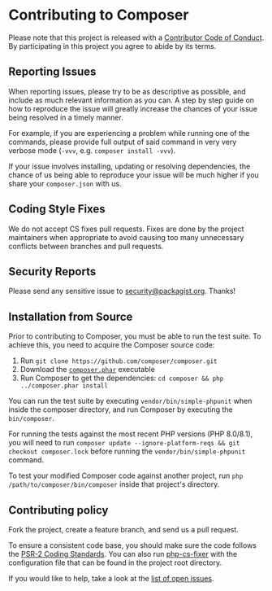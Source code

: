 # Contributing to Composer

Please note that this project is released with a
[Contributor Code of Conduct](https://github.com/composer/composer/blob/main/CODE_OF_CONDUCT.md).
By participating in this project you agree to abide by its terms.

## Reporting Issues

When reporting issues, please try to be as descriptive as possible, and include
as much relevant information as you can. A step by step guide on how to
reproduce the issue will greatly increase the chances of your issue being
resolved in a timely manner.

For example, if you are experiencing a problem while running one of the
commands, please provide full output of said command in very very verbose mode
(`-vvv`, e.g. `composer install -vvv`).

If your issue involves installing, updating or resolving dependencies, the
chance of us being able to reproduce your issue will be much higher if you
share your `composer.json` with us.

## Coding Style Fixes

We do not accept CS fixes pull requests. Fixes are done by the project maintainers when appropriate to avoid causing too many unnecessary conflicts between branches and pull requests.

## Security Reports

Please send any sensitive issue to [security@packagist.org](mailto:security@packagist.org). Thanks!

## Installation from Source

Prior to contributing to Composer, you must be able to run the test suite.
To achieve this, you need to acquire the Composer source code:

1. Run `git clone https://github.com/composer/composer.git`
2. Download the [`composer.phar`](https://getcomposer.org/composer.phar) executable
3. Run Composer to get the dependencies: `cd composer && php ../composer.phar install`

You can run the test suite by executing `vendor/bin/simple-phpunit` when inside the
composer directory, and run Composer by executing the `bin/composer`.

For running the tests against the most recent PHP versions (PHP 8.0/8.1), you will
need to run `composer update --ignore-platform-reqs && git checkout composer.lock` before running
the `vendor/bin/simple-phpunit` command.

To test your modified Composer code against another project, run
`php /path/to/composer/bin/composer` inside that project's directory.

## Contributing policy

Fork the project, create a feature branch, and send us a pull request.

To ensure a consistent code base, you should make sure the code follows
the [PSR-2 Coding Standards](http://www.php-fig.org/psr/psr-2/). You can also
run [php-cs-fixer](https://github.com/FriendsOfPHP/PHP-CS-Fixer) with the
configuration file that can be found in the project root directory.

If you would like to help, take a look at the [list of open issues](https://github.com/composer/composer/issues).
